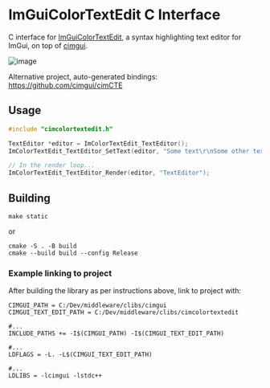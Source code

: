 # ImGuiColorTextEdit C Interface
C interface for [ImGuiColorTextEdit](https://github.com/BalazsJako/ImGuiColorTextEdit), a syntax highlighting text editor for ImGui, on top of [cimgui](https://github.com/cimgui/cimgui).

![image](https://github.com/alfredbaudisch/cimgui_colortextedit/assets/248383/7d83bbc5-527a-443b-ae2f-a9ff66c33b71)

Alternative project, auto-generated bindings: https://github.com/cimgui/cimCTE

## Usage

```c
#include "cimcolortextedit.h"

TextEditor *editor = ImColorTextEdit_TextEditor();
ImColorTextEdit_TextEditor_SetText(editor, "Some text\r\nSome other text\r\n{\"some_json\": true}\r\n// Code comment");

// In the render loop...
ImColorTextEdit_TextEditor_Render(editor, "TextEditor");
```

## Building
```
make static
```

or

```
cmake -S . -B build
cmake --build build --config Release
```

### Example linking to project
After building the library as per instructions above, link to project with:

```
CIMGUI_PATH = C:/Dev/middleware/clibs/cimgui
CIMGUI_TEXT_EDIT_PATH = C:/Dev/middleware/clibs/cimcolortextedit

#...
INCLUDE_PATHS += -I$(CIMGUI_PATH) -I$(CIMGUI_TEXT_EDIT_PATH)

#...
LDFLAGS = -L. -L$(CIMGUI_TEXT_EDIT_PATH)

#...
LDLIBS = -lcimgui -lstdc++
```
